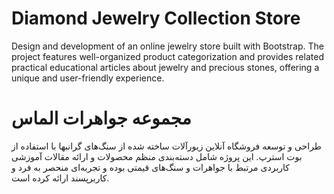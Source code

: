 # Diamond Jewelry Collection Store

Design and development of an online jewelry store built with Bootstrap. The project features well-organized product categorization and provides related practical educational articles about jewelry and precious stones, offering a unique and user-friendly experience.



# مجموعه جواهرات الماس

طراحی و توسعه فروشگاه آنلاین زیورآلات ساخته شده از سنگ‌های گرانبها با استفاده از بوت استرپ. این پروژه شامل دسته‌بندی منظم محصولات و ارائه مقالات آموزشی کاربردی مرتبط با جواهرات و سنگ‌های قیمتی بوده و تجربه‌ای منحصر به فرد و کاربرپسند ارائه کرده است.

